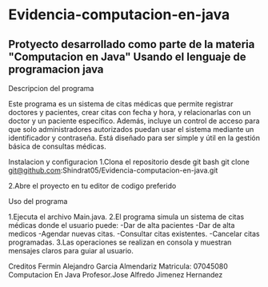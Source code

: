 # Evidencia-computacion-en-java
Protyecto desarrollado como parte de la materia "Computacion en Java" Usando el lenguaje de programacion java
-----------
Descripcion del programa

Este programa es un sistema de citas médicas que permite registrar doctores y pacientes, crear citas con fecha y hora, y relacionarlas con un doctor y un paciente específico. Además, incluye un control de acceso para que solo administradores autorizados puedan usar el sistema mediante un identificador y contraseña. Está diseñado para ser simple y útil en la gestión básica de consultas médicas.

Instalacion y configuracion 
1.Clona el repositorio desde git bash
git clone git@github.com:Shindrat05/Evidencia-computacion-en-java.git

2.Abre el proyecto en tu editor de codigo preferido

Uso del programa

1.Ejecuta el archivo Main.java.
2.El programa simula un sistema de citas médicas donde el usuario puede:
-Dar de alta pacientes
-Dar de alta medicos
-Agendar nuevas citas.
-Consultar citas existentes.
-Cancelar citas programadas.
3.Las operaciones se realizan en consola y muestran mensajes claros para guiar al usuario.

Creditos
Fermin Alejandro Garcia Almendariz
Matricula: 07045080
Computacion En Java 
Profesor.Jose Alfredo Jimenez Hernandez